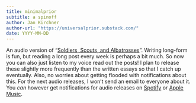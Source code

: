 ```yaml
---
title: minimalprior
subtitle: a spinoff
author: Jan Kirchner
author-url: "https://universalprior.substack.com/"
date: YYYY-MM-DD
---
```


An audio version of “[Soldiers, Scouts, and Albatrosses](https://universalprior.substack.com/p/soldiers-scouts-and-albatrosses)”. Writing long-form is fun, but reading a long post every week is perhaps a bit much. So now you can also just listen to my voice read out the posts! I plan to release these slightly more frequently than the written essays so that I catch up eventually. Also, no worries about getting flooded with notifications about this. For the next audio releases, I won’t send an email to everyone about it. You _can_ however get notifications for audio releases on [Spotify](https://open.spotify.com/show/6vHVA4oHPEnt3AqJF6WB64) or [Apple Music](https://podcasts.apple.com/us/podcast/on-brains-minds-and-their-possible-uses/id1617525316).
